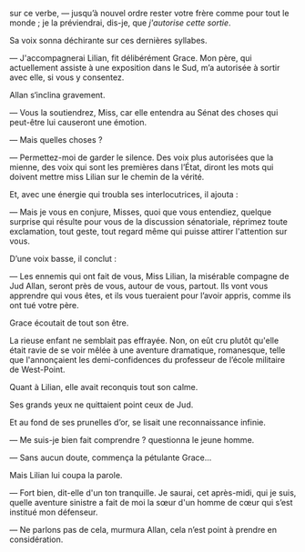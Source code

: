 sur ce verbe, — jusqu’à nouvel ordre rester votre frère comme pour tout le monde ; je la préviendrai, dis-je, que _j'autorise cette sortie_.

Sa voix sonna déchirante sur ces dernières syllabes.

— J'accompagnerai Lilian, fit délibérément Grace. Mon père, qui actuellement assiste à une exposition dans le Sud, m’a autorisée à sortir avec elle,
si vous y consentez.

Allan s‘inclina gravement.

— Vous la soutiendrez, Miss, car elle entendra au Sénat des choses qui
peut-être lui causeront une émotion.

— Mais quelles choses ?

— Permettez-moi de garder le silence. Des voix plus autorisées que la
mienne, des voix qui sont les premières dans l’État, diront les mots qui
doivent mettre miss Lilian sur le chemin de la vérité.

Et, avec une énergie qui troubla ses interlocutrices, il ajouta :

— Mais je vous en conjure, Misses, quoi que vous entendiez, quelque surprise qui résulte pour vous de la discussion sénatoriale, réprimez toute exclamation, tout geste, tout regard même qui puisse attirer l'attention sur vous.

D’une voix basse, il conclut :

— Les ennemis qui ont fait de vous, Miss Lilian, la misérable compagne de Jud Allan, seront près de vous, autour de vous, partout. Ils vont vous
apprendre qui vous êtes, et ils vous tueraient pour l’avoir appris, comme ils
ont tué votre père.

Grace écoutait de tout son être.

La rieuse enfant ne semblait pas effrayée. Non, on eût cru plutôt qu'elle
était ravie de se voir mêlée à une aventure dramatique, romanesque, telle
que l'annonçaient les demi-confidences du professeur de l’école militaire de
West-Point.

Quant à Lilian, elle avait reconquis tout son calme.

Ses grands yeux ne quittaient point ceux de Jud.

Et au fond de ses prunelles d’or, se lisait une reconnaissance infinie.

— Me suis-je bien fait comprendre ? questionna le jeune homme.

— Sans aucun doute, commença la pétulante Grace...

Mais Lilian lui coupa la parole.

— Fort bien, dit-elle d'un ton tranquille. Je saurai, cet après-midi, qui je
suis, quelle aventure sinistre a fait de moi la sœur d'un homme de cœur qui s’est institué mon défenseur.

— Ne parlons pas de cela, murmura Allan, cela n’est point à prendre en
considération.
